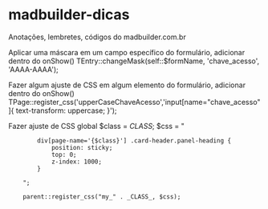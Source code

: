 # madbuilder-dicas
Anotações, lembretes, códigos do madbuilder.com.br

Aplicar uma máscara em um campo específico do formulário, adicionar dentro do onShow()
TEntry::changeMask(self::$formName, 'chave_acesso', 'AAAA-AAAA');

Fazer algum ajuste de CSS em algum elemento do formulário, adicionar dentro do onShow()
TPage::register_css('upperCaseChaveAcesso','input[name="chave_acesso"]{ text-transform: uppercase; }');


Fazer ajuste de CSS global
$class = _CLASS_;
        $css = "

            div[page-name='{$class}'] .card-header.panel-heading {
                position: sticky;
                top: 0;
                z-index: 1000;
            }

        ";

        parent::register_css("my_" . _CLASS_, $css);
